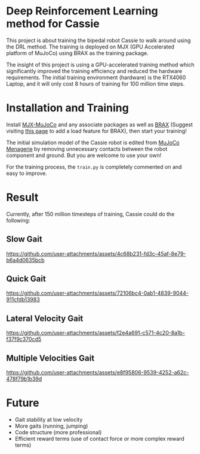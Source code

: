 # Deep Reinforcement Learning method for Cassie
This project is about training the bipedal robot Cassie to walk around using the DRL method. The training is deployed on MJX (GPU Accelerated platform of MuJoCo) using BRAX as the training package.

The insight of this project is using a GPU-accelerated training method which significantly improved the training efficiency and reduced the hardware requirements. The initial training environment (hardware) is the RTX4060 Laptop, and it will only cost 8 hours of training for 100 million time steps.

# Installation and Training
Install [MJX-MuJoCo](https://github.com/google-deepmind/mujoco) and any associate packages as well as [BRAX](https://github.com/google/brax) (Suggest visiting [this page](https://github.com/jihan1218/brax) to add a load feature for BRAX), then start your training!

The initial simulation model of the Cassie robot is edited from [MuJoCo Menagerie](https://github.com/google-deepmind/mujoco_menagerie) by removing unnecessary contacts between the robot component and ground. But you are welcome to use your own!

For the training process, the `train.py` is completely commented on and easy to improve.

# Result
Currently, after 150 million timesteps of training, Cassie could do the following:
## Slow Gait


https://github.com/user-attachments/assets/4c68b231-fd3c-45af-8e79-b6a4d0635bcb


## Quick Gait


https://github.com/user-attachments/assets/72106bc4-0ab1-4839-9044-911cfdb13983


## Lateral Velocity Gait


https://github.com/user-attachments/assets/f2e4a691-c571-4c20-8a1b-f37f9c370cd5


## Multiple Velocities Gait


https://github.com/user-attachments/assets/e8f95806-9539-4252-a62c-478f79b1b39d


# Future

 - Gait stability at low velocity
 - More gaits (running, jumping)
 - Code structure (more professional)
 - Efficient reward terms (use of contact force or more complex reward terms)

